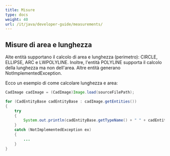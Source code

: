 ```yaml
---
title: Misure
type: docs
weight: 40
url: /it/java/developer-guide/measurements/
---
```


## **Misure di area e lunghezza**

Alte entità supportano il calcolo di area e lunghezza (perimetro): CIRCLE, ELLIPSE, ARC e LWPOLYLINE. Inoltre, l'entità POLYLINE supporta il calcolo della lunghezza ma non dell'area. Altre entità generano NotImplementedException.

Ecco un esempio di come calcolare lunghezza e area:

```java
CadImage cadImage = (CadImage)Image.load(sourceFilePath);

for (CadEntityBase cadEntityBase : cadImage.getEntities())
{
	try
	{
		System.out.println(cadEntityBase.getTypeName() + " " + cadEntityBase.getArea() + " " + cadEntityBase.getLength());
	}
	catch (NotImplementedException ex)
	{
		...
	}
}
```
